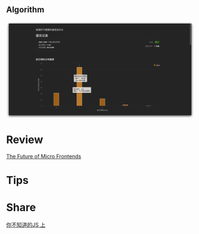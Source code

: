 ## Algorithm

![fengpu-2022-02-12-lc.png](../../../images/temp/fengpu-2022-02-12-lc.png)

# Review

[The Future of Micro Frontends](https://betterprogramming.pub/the-future-of-micro-frontends-2f527f97d506)


# Tips


# Share
[你不知道的JS 上](https://nettle-hydrofoil-55e.notion.site/JS-e0811d4f6a194af592ada7a1fc1e2b9d)